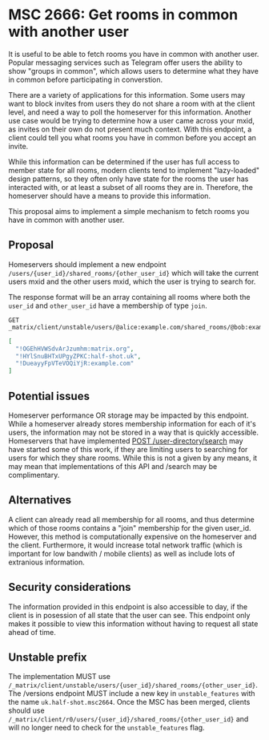 # MSC 2666: Get rooms in common with another user

It is useful to be able to fetch rooms you have in common with another user. Popular messaging services
such as Telegram offer users the ability to show "groups in common", which allows users to determine
what they have in common before participating in converstion.

There are a variety of applications for this information. Some users may want to block invites from
users they do not share a room with at the client level, and need a way to poll the homeserver for
this information. Another use case would be trying to determine how a user came across your mxid, as
invites on their own do not present much context. With this endpoint, a client could tell you what
rooms you have in common before you accept an invite.

While this information can be determined if the user has full access to member state for all rooms,
modern clients tend to implement "lazy-loaded" design patterns, so they often only have state for the
rooms the user has interacted with, or at least a subset of all rooms they are in. Therefore, the homeserver
should have a means to provide this information.

This proposal aims to implement a simple mechanism to fetch rooms you have in common with another user.

## Proposal

Homeservers should implement a new endpoint `/users/{user_id}/shared_rooms/{other_user_id}` which will take
the current users mxid and the other users mxid, which the user is trying to search for.

The response format will be an array containing all rooms where both the `user_id` and `other_user_id` have
a membership of type `join`. 

```
GET _matrix/client/unstable/users/@alice:example.com/shared_rooms/@bob:example.com
```

```json
[
  "!OGEhHVWSdvArJzumhm:matrix.org",
  "!HYlSnuBHTxUPgyZPKC:half-shot.uk",
  "!DueayyFpVTeVOQiYjR:example.com"
]
```

## Potential issues

Homeserver performance OR storage may be impacted by this endpoint. While a homeserver already stores
membership information for each of it's users, the information may not be stored in a way that is quickly
accessible. Homeservers that have implemented [POST /user-directory/search](https://matrix.org/docs/spec/client_server/r0.6.0#post-matrix-client-r0-user-directory-search)
may have started some of this work, if they are limiting users to searching for users for which they
share rooms. While this is not a given by any means, it may mean that implementations of this API
and /search may be complimentary.


## Alternatives

A client can already read all membership for all rooms, and thus determine which of those rooms contains
a "join" membership for the given user_id. However, this method is computationally expensive on the homeserver
and the client. Furthermore, it would increase total network traffic (which is important for low bandwith / mobile clients)
as well as include lots of extranious information.


## Security considerations

The information provided in this endpoint is also accessible to day, if the client is in posession of all
state that the user can see. This endpoint only makes it possible to view this information without having
to request all state ahead of time.


## Unstable prefix

The implementation MUST use `/_matrix/client/unstable/users/{user_id}/shared_rooms/{other_user_id}`.
The /versions endpoint MUST include a new key in `unstable_features` with the name `uk.half-shot.msc2664`.
Once the MSC has been merged, clients should use `/_matrix/client/r0/users/{user_id}/shared_rooms/{other_user_id}`
and will no longer need to check for the `unstable_features` flag.

